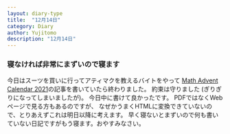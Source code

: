 ```yaml
---
layout: diary-type
title:  "12月14日"
category: Diary
author: Yujitomo
description: "12月14日"
---
```



### 寝なければ非常にまずいので寝ます

今日はスーツを買いに行ってアティマクを教えるバイトをやって
[Math Advent Calendar 2021](https://adventar.org/calendars/6146)の記事を書いていたら終わりました。
約束は守りました (ぎりぎりになってしまいましたが)。
今日中に書けて良かったです。
PDFではなくWebページで見る方もあるのですが、
なぜかうまくHTMLに変換できていないので、とりあえずこれは明日以降に考えます。
早く寝ないとまずいので何も書いていない日記ですがもう寝ます。おやすみなさい。

